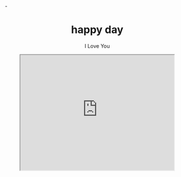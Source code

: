 <!DOCTYPE html>
<html>
<heat>
      <meta content='width=device-width,initial-scale=1.0,minimum-scale=1.0,maximum-scale=1.0' name='viewport'/>
  <title>Happy Birthday MMN</title>
  
  -</head>  
  
<body>

<center>
  <h1> happy day</h1>
<p>I Love You</p>

<iframe width="420" height="315" src="https://www.youtube.com/embed/O2aOhWwxuyY?autoplay=1"
-<iframe>
  -<center>
  
  _<style>
  body  {
    background-image: url ('happy .png');
  }

  -<style>
  
-<body>
  -<html>
